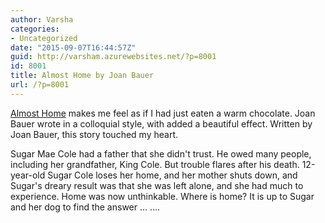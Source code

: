 ```yaml
---
author: Varsha
categories:
- Uncategorized
date: "2015-09-07T16:44:57Z"
guid: http://varsham.azurewebsites.net/?p=8001
id: 8001
title: Almost Home by Joan Bauer
url: /?p=8001
---
```


<span style="text-decoration: underline">Almost Home</span>  makes me feel as if I had just eaten a warm chocolate. Joan Bauer wrote in a colloquial style, with added a beautiful effect. Written by Joan Bauer, this story touched my heart.

Sugar Mae Cole had a father that she didn't trust. He owed many people, including her grandfather, King Cole. But trouble flares after his death. 12-year-old Sugar Cole loses her home, and her mother shuts down, and Sugar's dreary result was that she was left alone, and she had much to experience. Home was now unthinkable. Where is home? It is up to Sugar and her dog to find the answer ... ....
